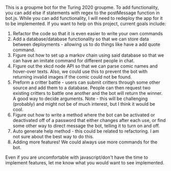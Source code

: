 This is a groupme bot for the Turing 2020 groupme. To add functionality, you can add else if statements with regex to the postMessage function in bot.js. While you can add functionality, I will need to redeploy the app for it to be implemented. If you want to help on this project, current goals include:

1) Refactor the code so that it is even easier to write your own commands
2) Add a database/database functionality so that we can store data between deployments - allowing us to do things like have a add quote command.
3) Figure out how to set up a markov chain using said database so that we can have an imitate command for different people in chat.
4) Figure out the xkcd node API so that we can parse comic names and hover-over texts. Also, we could use this to prevent the bot with returning invalid images if the comic could not be found.
5) Preform a critter battle - users can submit critters through some other source and add them to a database. People can then request two existing critters to battle one another and the bot will return the winner. A good way to decide arguments. Note - this will be challenging (probably) and might not be of much interest, but I think it would be cool.
5) Figure out how to write a method where the bot can be activated or deactivated off of a password that either changes after each use, or find some other way to direct message the bot, telling it to turn on and off.
7) Auto generate help method - this could be related to refactoring. I am not sure about the best way to do this.
6) Adding more features! We could always use more commands for the bot.

Even if you are uncomfortable with javascript/don't have the time to implement features, let me know what you would want to see implemented.
